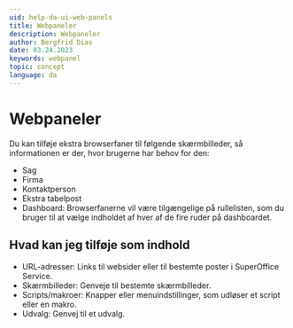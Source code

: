 ```yaml
---
uid: help-da-ui-web-panels
title: Webpaneler
description: Webpaneler
author: Bergfrid Dias
date: 03.24.2023
keywords: webpanel
topic: concept
language: da
---
```


# Webpaneler

Du kan tilføje ekstra browserfaner til følgende skærmbilleder, så informationen er der, hvor brugerne har behov for den:

* Sag
* Firma
* Kontaktperson
* Ekstra tabelpost
* Dashboard: Browserfanerne vil være tilgængelige på rullelisten, som du bruger til at vælge indholdet af hver af de fire ruder på dashboardet.

## Hvad kan jeg tilføje som indhold

* URL-adresser: Links til websider eller til bestemte poster i SuperOffice Service.
* Skærmbilleder: Genveje til bestemte skærmbilleder.
* Scripts/makroer: Knapper eller menuindstillinger, som udløser et script eller en makro.
* Udvalg: Genvej til et udvalg.

<!-- Referenced links -->

<!-- Referenced images -->
